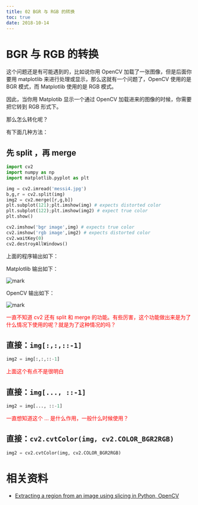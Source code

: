 ```yaml
---
title: 02 BGR 与 RGB 的转换
toc: true
date: 2018-10-14
---
```

# BGR 与 RGB 的转换


这个问题还是有可能遇到的，比如说你用 OpenCV 加载了一张图像，但是后面你要用 matplotlib 来进行处理或显示，那么这就有一个问题了，OpenCV 使用的是 BGR 模式，而 Matplotlib 使用的是 RGB 模式。

因此，当你用 Matplotib 显示一个通过 OpenCV 加载进来的图像的时候，你需要把它转到 RGB 形式下。

那么怎么转化呢？

有下面几种方法：


## 先 split ，再 merge

```py
import cv2
import numpy as np
import matplotlib.pyplot as plt

img = cv2.imread('messi4.jpg')
b,g,r = cv2.split(img)
img2 = cv2.merge([r,g,b])
plt.subplot(121);plt.imshow(img) # expects distorted color
plt.subplot(122);plt.imshow(img2) # expect true color
plt.show()

cv2.imshow('bgr image',img) # expects true color
cv2.imshow('rgb image',img2) # expects distorted color
cv2.waitKey(0)
cv2.destroyAllWindows()
```

上面的程序输出如下：

Matplotlib 输出如下：

![mark](http://pacdb2bfr.bkt.clouddn.com/blog/image/181014/ELeIIhFE7c.png?imageslim)

OpenCV 输出如下：

![mark](http://pacdb2bfr.bkt.clouddn.com/blog/image/181014/Blfcg8e1ch.png?imageslim)

<span style="color:red;">一直不知道 cv2 还有 split 和 merge 的功能。有些厉害，这个功能做出来是为了什么情况下使用的呢？就是为了这种情况的吗？</span>

## 直接：`img[:,:,::-1]`

```python
img2 = img[:,:,::-1]
```
<span style="color:red;">上面这个有点不是很明白</span>

## 直接：`img[..., ::-1]`


```python
img2 = img[..., ::-1]
```

<span style="color:red;">一直想知道这个 ... 是什么作用，一般什么时候使用？</span>

## 直接：`cv2.cvtColor(img, cv2.COLOR_BGR2RGB)`


```python
img2 = cv2.cvtColor(img, cv2.COLOR_BGR2RGB)
```



# 相关资料

- [Extracting a region from an image using slicing in Python, OpenCV](https://stackoverflow.com/questions/15072736/extracting-a-region-from-an-image-using-slicing-in-python-opencv)
